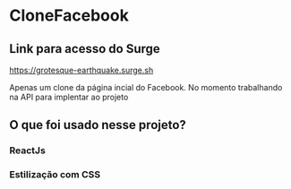 # CloneFacebook

<h2>Link para acesso do Surge</h2>

<a href>https://grotesque-earthquake.surge.sh

</a>
Apenas um clone da página incial do Facebook. No momento trabalhando na API para implentar ao projeto

<h2>O que foi usado nesse projeto?</h2>

<h3>ReactJs</h3>
<h3>Estilização com CSS</h3>



 


